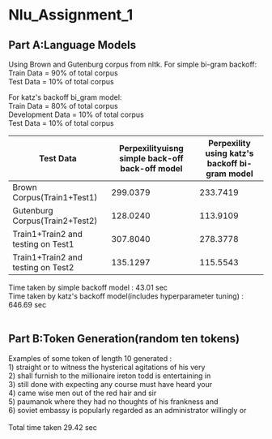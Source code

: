# Nlu_Assignment_1
## Part A:Language Models

Using Brown and Gutenburg corpus from nltk.
For simple bi-gram backoff:<br />
      Train Data = 90% of total corpus <br />
      Test Data = 10% of total corpus

For katz's backoff bi_gram model:<br />
      Train Data = 80% of total corpus<br />
      Development Data = 10% of total corpus<br />
      Test Data = 10% of total corpus

|Test Data|Perpexilityuisng simple back-off back-off model|Perpexility using katz's backoff bi-gram model|
|---------|----------------------------------------|--------------------------------------|
|Brown Corpus(Train1+Test1)|299.0379|233.7419|
|Gutenburg Corpus(Train2+Test2)|128.0240|113.9109|
|Train1+Train2 and testing on Test1|307.8040|278.3778|
|Train1+Train2 and testing on Test2|135.1297|115.5543|

Time taken by simple backoff model : 43.01 sec<br />
Time taken by katz's backoff model(includes hyperparameter tuning) : 646.69 sec 
<br />
<br />
## Part B:Token Generation(random ten tokens) <br />
Examples of some token of length 10 generated :<br />
      1) straight or to witness the hysterical agitations of his very<br />
      2) shall furnish to the millionaire ireton todd is entertaining in<br />
      3) still done with expecting any course must have heard your<br />
      4) came wise men out of the red hair and sir<br />
      5) paumanok where they had no thoughts of his frankness and<br />
      6) soviet embassy is popularly regarded as an administrator willingly or<br />
      <br />
Total time taken 29.42 sec


